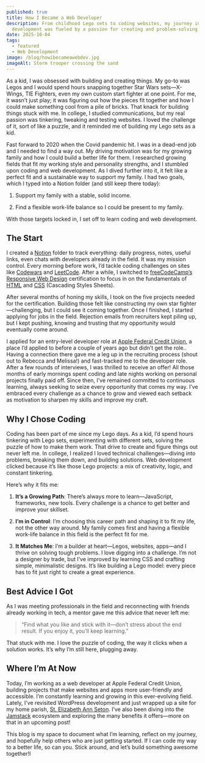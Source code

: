 ```yaml
---
published: true
title: How I Became a Web Developer
description: From childhood Lego sets to coding websites, my journey into web
  development was fueled by a passion for creating and problem-solving.
date: 2025-10-04
tags:
  - featured
  - Web Development
image: /blog/howibecameawebdev.jpg
imageAlt: Storm trooper crossing the sand
---
```

As a kid, I was obsessed with building and creating things. My go-to was Legos and I would spend hours snapping together Star Wars sets—X-Wings, TIE Fighters, even my own custom start fighter at one point. For me, it wasn’t just play; it was figuring out how the pieces fit together and how I could make something cool from a pile of bricks. That knack for building things stuck with me. In college, I studied communications, but my real passion was tinkering, tweaking and testing websites. I loved the challenge of it, sort of like a puzzle, and it reminded me of building my Lego sets as a kid.

Fast forward to 2020 when the Covid pandemic hit. I was in a dead-end job and I needed to find a way out. My driving motivation was for my growing family and how I could build a better life for them. I researched growing fields that fit my working style and personality strengths, and I stumbled upon coding and web development. As I dived further into it, it felt like a perfect fit and a sustainable way to support my family. I had two goals, which I typed into a Notion folder (and still keep there today):

1.  Support my family with a stable, solid income.
    
2.  Find a flexible work-life balance so I could be present to my family.
    

With those targets locked in, I set off to learn coding and web development.

## The Start

I created a [Notion](https://www.notion.com/) folder to track everything: daily progress, notes, useful links, even chats with developers already in the field. It was my mission control. Every morning before work, I’d tackle coding challenges on sites like [Codewars](https://www.codewars.com/) and [LeetCode](https://leetcode.com/). After a while, I switched to [freeCodeCamp’s Responsive Web Design](https://www.freecodecamp.org/learn/2022/responsive-web-design/) certification to focus in on the fundamentals of [HTML](https://developer.mozilla.org/en-US/docs/Web/HTML) and [CSS](https://developer.mozilla.org/en-US/docs/Web/CSS) (Cascading Styles Sheets).

After several months of honing my skills, I took on the five projects needed for the certification. Building those felt like constructing my own star fighter—challenging, but I could see it coming together. Once I finished, I started applying for jobs in the field. Rejection emails from recruiters kept piling up, but I kept pushing, knowing and trusting that my opportunity would eventually come around.

I applied for an entry-level developer role at [Apple Federal Credit Union](https://www.applefcu.org/), a place I’d applied to before a couple of years ago but didn’t get the role.. Having a connection there gave me a leg up in the recruiting process (shout out to Rebecca and Melissa!) and fast-tracked me to the developer role. After a few rounds of interviews, I was thrilled to receive an offer! All those months of early mornings spent coding and late nights working on personal projects finally paid off. Since then, I’ve remained committed to continuous learning, always seeking to seize every opportunity that comes my way. I’ve embraced every challenge as a chance to grow and viewed each setback as motivation to sharpen my skills and improve my craft.

## Why I Chose Coding

Coding has been part of me since my Lego days. As a kid, I’d spend hours tinkering with Lego sets, experimenting with different sets, solving the puzzle of how to make them work. That drive to create and figure things out never left me. In college, I realized I loved technical challenges—diving into problems, breaking them down, and building solutions. Web development clicked because it’s like those Lego projects: a mix of creativity, logic, and constant tinkering.

Here’s why it fits me:

1.  **It’s a Growing Path**: There’s always more to learn—JavaScript, frameworks, new tools. Every challenge is a chance to get better and improve your skillset.
    
2.  **I’m in Control**: I’m choosing this career path and shaping it to fit my life, not the other way around. My family comes first and having a flexible work-life balance in this field is the perfect fit for me.
    
3.  **It Matches Me**: I’m a builder at heart—Legos, websites, apps—and I thrive on solving tough problems. I love digging into a challenge. I’m not a designer by trade, but I’ve improved by learning CSS and crafting simple, minimalistic designs. It’s like building a Lego model: every piece has to fit just right to create a great experience.
    

## Best Advice I Got

As I was meeting professionals in the field and reconnecting with friends already working in tech, a mentor gave me this advice that never left me:

> “Find what you like and stick with it—don’t stress about the end result. If you enjoy it, you’ll keep learning.”

That stuck with me. I love the puzzle of coding, the way it clicks when a solution works. It’s why I’m still here, plugging away.

## Where I’m At Now

Today, I’m working as a web developer at Apple Federal Credit Union, building projects that make websites and apps more user-friendly and accessible. I’m constantly learning and growing in this ever-evolving field. Lately, I’ve revisited WordPress development and just wrapped up a site for my home parish, [St. Elizabeth Ann Seton](https://setonlakeridge.org/). I’ve also been diving into the [Jamstack](https://jamstack.org/) ecosystem and exploring the many benefits it offers—more on that in an upcoming post!

This blog is my space to document what I’m learning, reflect on my journey, and hopefully help others who are just getting started. If I can code my way to a better life, so can you. Stick around, and let’s build something awesome together!I